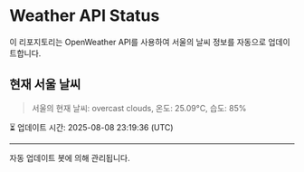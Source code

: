
# Weather API Status

이 리포지토리는 OpenWeather API를 사용하여 서울의 날씨 정보를 자동으로 업데이트합니다.

## 현재 서울 날씨
> 서울의 현재 날씨: overcast clouds, 온도: 25.09°C, 습도: 85%

⏳ 업데이트 시간: 2025-08-08 23:19:36 (UTC)

---
자동 업데이트 봇에 의해 관리됩니다.
